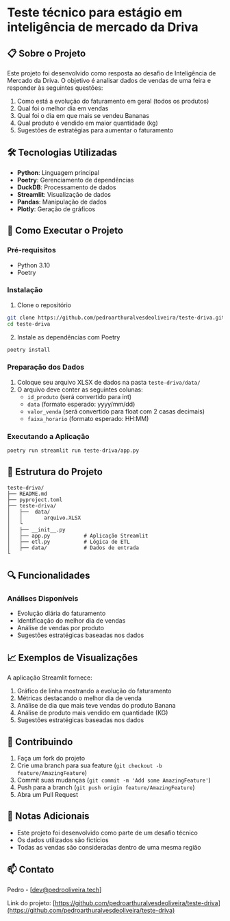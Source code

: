 # Teste técnico para estágio em inteligência de mercado da Driva

## 📋 Sobre o Projeto

Este projeto foi desenvolvido como resposta ao desafio de Inteligência de Mercado da Driva. O objetivo é analisar dados de vendas de uma feira e responder às seguintes questões:

1. Como está a evolução do faturamento em geral (todos os produtos)
2. Qual foi o melhor dia em vendas
3. Qual foi o dia em que mais se vendeu Bananas
4. Qual produto é vendido em maior quantidade (kg)
5. Sugestões de estratégias para aumentar o faturamento

## 🛠️ Tecnologias Utilizadas

- **Python**: Linguagem principal
- **Poetry**: Gerenciamento de dependências
- **DuckDB**: Processamento de dados
- **Streamlit**: Visualização de dados
- **Pandas**: Manipulação de dados
- **Plotly**: Geração de gráficos

## 🚀 Como Executar o Projeto

### Pré-requisitos

- Python 3.10
- Poetry

### Instalação

1. Clone o repositório
```bash
git clone https://github.com/pedroarthuralvesdeoliveira/teste-driva.git
cd teste-driva
```

2. Instale as dependências com Poetry
```bash
poetry install
```

### Preparação dos Dados

1. Coloque seu arquivo XLSX de dados na pasta `teste-driva/data/`
2. O arquivo deve conter as seguintes colunas:
   - `id_produto` (será convertido para int)
   - `data` (formato esperado: yyyy/mm/dd)
   - `valor_venda` (será convertido para float com 2 casas decimais)
   - `faixa_horario` (formato esperado: HH:MM)

### Executando a Aplicação

```bash
poetry run streamlit run teste-driva/app.py
```

## 📁 Estrutura do Projeto

```
teste-driva/
├── README.md
├── pyproject.toml
├── teste-driva/
│   ├──  data/
│   │       arquivo.XLSX
│   └
│   ├── __init__.py
│   ├── app.py           # Aplicação Streamlit
│   ├── etl.py           # Lógica de ETL
│   ├── data/            # Dados de entrada
└
```

## 🔍 Funcionalidades

### Análises Disponíveis
- Evolução diária do faturamento
- Identificação do melhor dia de vendas
- Análise de vendas por produto
- Sugestões estratégicas baseadas nos dados


## 📈 Exemplos de Visualizações

A aplicação Streamlit fornece:
1. Gráfico de linha mostrando a evolução do faturamento
2. Métricas destacando o melhor dia de venda
3. Análise de dia que mais teve vendas do produto Banana
4. Análise de produto mais vendido em quantidade (KG) 
5. Sugestões estratégicas baseadas nos dados

## 🤝 Contribuindo

1. Faça um fork do projeto
2. Crie uma branch para sua feature (`git checkout -b feature/AmazingFeature`)
3. Commit suas mudanças (`git commit -m 'Add some AmazingFeature'`)
4. Push para a branch (`git push origin feature/AmazingFeature`)
5. Abra um Pull Request

## 📝 Notas Adicionais

- Este projeto foi desenvolvido como parte de um desafio técnico
- Os dados utilizados são fictícios
- Todas as vendas são consideradas dentro de uma mesma região

## 📫 Contato

Pedro - [dev@pedrooliveira.tech]

Link do projeto: [https://github.com/pedroarthuralvesdeoliveira/teste-driva](https://github.com/pedroarthuralvesdeoliveira/teste-driva)